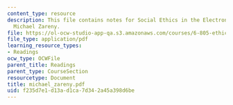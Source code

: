 ```yaml
---
content_type: resource
description: This file contains notes for Social Ethics in the Electronic Community,
  Michael Zareny.
file: https://ol-ocw-studio-app-qa.s3.amazonaws.com/courses/6-805-ethics-and-the-law-on-the-electronic-frontier-fall-2005/f235d7e1d13ad1ca7d342a45a398d6be_michael_zareny.pdf
file_type: application/pdf
learning_resource_types:
- Readings
ocw_type: OCWFile
parent_title: Readings
parent_type: CourseSection
resourcetype: Document
title: michael_zareny.pdf
uid: f235d7e1-d13a-d1ca-7d34-2a45a398d6be
---
```

